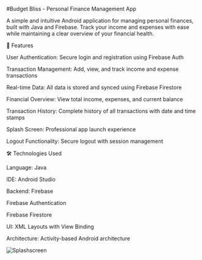 #Budget Bliss - Personal Finance Management App

A simple and intuitive Android application for managing personal finances, built with Java and Firebase. Track your income and expenses with ease while maintaining a clear overview of your financial health.

📱 Features

User Authentication: Secure login and registration using Firebase Auth

Transaction Management: Add, view, and track income and expense transactions

Real-time Data: All data is stored and synced using Firebase Firestore

Financial Overview: View total income, expenses, and current balance

Transaction History: Complete history of all transactions with date and time stamps

Splash Screen: Professional app launch experience

Logout Functionality: Secure logout with session management

🛠️ Technologies Used

Language: Java

IDE: Android Studio

Backend: Firebase

Firebase Authentication

Firebase Firestore

UI: XML Layouts with View Binding

Architecture: Activity-based Android architecture

![Splashscreen](https://github.com/user-attachments/assets/864da0c2-8ad6-47b9-be4b-9663877895fa)

